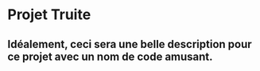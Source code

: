 ﻿# Projet Truite

## Idéalement, ceci sera une belle description pour ce projet avec un nom de code amusant.
